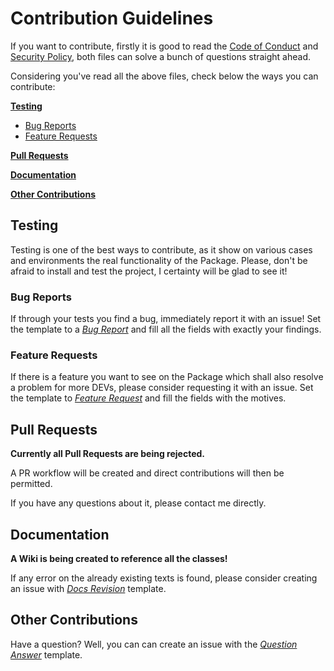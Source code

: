 # Contribution Guidelines

If you want to contribute, firstly it is good to read the [Code of Conduct](./CODE_OF_CONDUCT.md)
and [Security Policy](./SECURITY.md), both files can solve a bunch of questions
straight ahead.

Considering you've read all the above files, check below the ways you can contribute:

**[Testing](#testing)**

* [Bug Reports](#bug-reports)
* [Feature Requests](#feature-requests)

**[Pull Requests](#pull-requests)**

**[Documentation](#documentation)**

**[Other Contributions](#other-contributions)**

## Testing

Testing is one of the best ways to contribute, as it show on various cases and environments
the real functionality of the Package. Please, don't be afraid to install and test
the project, I certainty will be glad to see it!

### Bug Reports

If through your tests you find a bug, immediately report it with an issue! Set the
template to a *[Bug Report](../.github/ISSUE_TEMPLATE/BUG-REPORT.yml)*
and fill all the fields with exactly your findings.

### Feature Requests

If there is a feature you want to see on the Package which shall also resolve
a problem for more DEVs, please consider requesting it with an issue. Set the
template to *[Feature Request](../.github/ISSUE_TEMPLATE/FEATURE-REQUEST.yml)*
and fill the fields with the motives.

## Pull Requests

**Currently all Pull Requests are being rejected.**

A PR workflow will be created and direct contributions will then be permitted.

If you have any questions about it, please contact me directly.

## Documentation

**A Wiki is being created to reference all the classes!**

If any error on the already existing texts is found, please consider creating
an issue with *[Docs Revision](../.github/ISSUE_TEMPLATE/DOCS-REVISION.yml)* template.

## Other Contributions

Have a question? Well, you can can create an issue with the
*[Question Answer](../.github/ISSUE_TEMPLATE/QUESTION-ANSWER.yml)* template.
